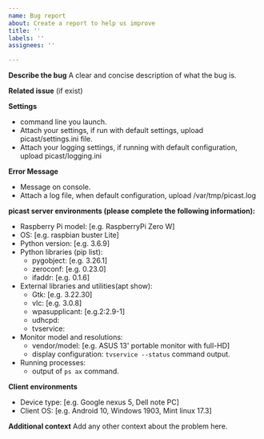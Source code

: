 ```yaml
---
name: Bug report
about: Create a report to help us improve
title: ''
labels: ''
assignees: ''

---
```


**Describe the bug**
A clear and concise description of what the bug is.

**Related issue**
(if exist)

**Settings**
* command line you launch.
* Attach your settings, if run with default settings, upload picast/settings.ini file.
* Attach your logging settings, if running with default configuration, upload picast/logging.ini

**Error Message**
* Message on console.
* Attach a log file, when default configuration, upload /var/tmp/picast.log
 
**picast server environments (please complete the following information):**
 - Raspberry Pi model: [e.g. RaspberryPi Zero W]
 - OS: [e.g. raspbian buster Lite]
 - Python version: [e.g. 3.6.9]
 - Python libraries (pip list):
   * pygobject: [e.g. 3.26.1]
   * zeroconf: [e.g. 0.23.0]
   * ifaddr: [e.g. 0.1.6]
 - External libraries and utilities(apt show):
   * Gtk: [e.g. 3.22.30]
   * vlc: [e.g. 3.0.8]
   * wpasupplicant: [e.g.2:2.9-1]
   * udhcpd:
   * tvservice:
 - Monitor model and resolutions:
   * vendor/model: [e.g. ASUS 13' portable monitor with full-HD]
   * display configuration: `tvservice --status` command output.
 - Running processes:
   * output of `ps ax` command. 

**Client environments**
 - Device type: [e.g. Google nexus 5, Dell note PC]
 - Client OS: [e.g. Android 10, Windows 1903, Mint linux 17.3]
 
**Additional context**
Add any other context about the problem here.
